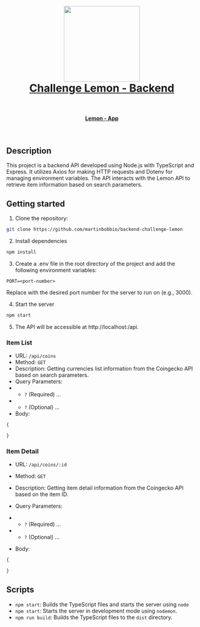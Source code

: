 <h1 align="center">
  <br>
  <img src="https://raw.githubusercontent.com/martinbobbio/app-challenge-lemon/master/src/assets/images/..." width="200">
  <br>
  <a href="https://backend-challenge-lemon.vercel.app/">
  Challenge Lemon - Backend
  </a>
  <br>
  <br>
</h1>
<h4 align="center">
  <a href="https://github.com/martinbobbio/app-challenge-lemon">Lemon - App</a>
</h4>
<br>

## Description

This project is a backend API developed using Node.js with TypeScript and Express. It utilizes Axios for making HTTP requests and Dotenv for managing environment variables. The API interacts with the Lemon API to retrieve item information based on search parameters.

## Getting started

1. Clone the repository:

```bash
git clone https://github.com/martinbobbio/backend-challenge-lemon
```

2. Install dependencies

```bash
npm install
```

3. Create a .env file in the root directory of the project and add the following environment variables:

```plaintext
PORT=<port-number>
```

Replace <port-number> with the desired port number for the server to run on (e.g., 3000).

4. Start the server

```bash
npm start
```

5. The API will be accessible at http://localhost:<port-number>/api.

### Item List

- URL: `/api/coins`
- Method: `GET`
- Description: Getting currencies list information from the Coingecko API based on search parameters.
- Query Parameters:
- - `?` (Required) ...
- - `?` (Optional) ...
- Body:

```JSON
{

}
```

### Item Detail

- URL: `/api/coins/:id`
- Method: `GET`
- Description: Getting item detail information from the Coingecko API based on the item ID.
- Query Parameters:
- - `?` (Required) ...
- - `?` (Optional) ...

- Body:

```JSON
{

}
```

## Scripts

- `npm start`: Builds the TypeScript files and starts the server using `node`
- `npm start`: Starts the server in development mode using `nodemon`.
- `npm run build`: Builds the TypeScript files to the `dist` directory.
